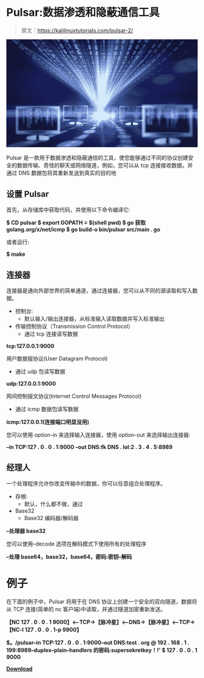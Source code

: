 # Pulsar:数据渗透和隐蔽通信工具

> 原文：<https://kalilinuxtutorials.com/pulsar-2/>

[![](img/bd8b185fbc860c35c7c0e4fe9dc51cfa.png)](https://blogger.googleusercontent.com/img/b/R29vZ2xl/AVvXsEhaLbljyIlkfDxiAXq6AKvBhNO0DwIMr7IClCQz7okOo07KC4ccOMf3S9JnGykXzYor9H3uF_L9t10I6Cs4uyd8mMMAGJLlUCYDQjk9ZserBJk2J7KV41JVY0xu-sPBdpixvdE4L1tw8Rts1tDToxSR_TOdlcS6Y4vvqi-tCSChQPdB-RC6do_odf4t/s728/Data%20Exfiltration%20(2).png)

Pulsar 是一款用于数据渗透和隐蔽通信的工具，使您能够通过不同的协议创建安全的数据传输、奇怪的聊天或网络隧道，例如，您可以从 tcp 连接接收数据，并通过 DNS 数据包将其重新发送到真实的目的地

## 设置 Pulsar

首先，从存储库中获取代码，并使用以下命令编译它:

**$ CD pulsar
$ export GOPATH = $(shell pwd)
$ go 获取 golang.org/x/net/icmp
$ go build-o bin/pulsar src/main . go**

或者运行:

**$ make**

## 连接器

连接器是通向外部世界的简单通道，通过连接器，您可以从不同的源读取和写入数据。

*   控制台:
    *   默认输入/输出连接器，从标准输入读取数据并写入标准输出
*   传输控制协议（Transmission Control Protocol）
    *   通过 tcp 连接读写数据

**tcp:127.0.0.1:9000**

用户数据报协议(User Datagram Protocol)

*   通过 udp 包读写数据

**udp:127.0.0.1:9000**

网间控制报文协议(Internet Control Messages Protocol)

*   通过 icmp 数据包读写数据

**icmp:127.0.0.1(连接端口明显没用)**

您可以使用 option-in 来选择输入连接器，使用 option-out 来选择输出连接器:

**–in TCP:127 . 0 . 0 . 1:9000
–out DNS:fk DNS . lol:2 . 3 . 4 . 5:8989**

## 经理人

一个处理程序允许你改变传输中的数据，你可以任意组合处理程序。

*   存根:
    *   默认，什么都不做，通过
*   Base32
    *   Base32 编码器/解码器

**–处理器 base32**

您可以使用–decode 选项在解码模式下使用所有的处理程序

**–处理 base64，base32，base64，密码:密钥–解码**

# 例子

在下面的例子中，Pulsar 将用于在 DNS 协议上创建一个安全的双向隧道，数据将从 TCP 连接(简单的 nc 客户端)中读取，并通过隧道加密重新发送。

**【NC 127 . 0 . 0 . 1 9000】<–TCP->【脉冲星】<–DNS->【脉冲星】<–TCP->【NC-l 127 . 0 . 0 . 1-p 9900】**

**$。/pulsar–in TCP:127 . 0 . 0 . 1:9000–out DNS:test . org @ 192 . 168 . 1 . 199:8989–duplex–plain–handlers 的密码:supersekretkey！!'
$ 127 . 0 . 0 . 1 9000**

[**Download**](https://github.com/jacopodl/Pulsar)